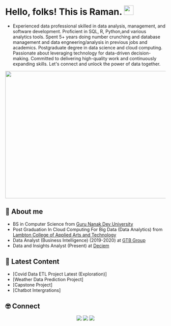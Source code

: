 # Hello, folks! This is Raman. <img src="https://raw.githubusercontent.com/MartinHeinz/MartinHeinz/master/wave.gif" width="30px">


- Experienced data professional skilled in data analysis, management, and software development. Proficient in SQL, R, Python,and various analytics tools. Spent 5+ years doing number crunching and database management and data engneering/analysis in previous jobs and academics. Postgraduate degree in data science and cloud computing. Passionate about leveraging technology for data-driven decision-making. Committed to delivering high-quality work and continuously expanding skills. Let's connect and unlock the power of data together.
<div id="header" align="center">
            <img src="https://github.com/RamandeepBhatia-371/CapstoneProject-Chatbot-/blob/main/Raman%20BHatia.gif" height="400" width="800"/>
  
 </div>

## 👋 About me

- BS in Computer Science from [Guru Nanak Dev University](https://online.gndu.ac.in/)
- Post Graduation In Cloud Computing For Big Data (Data Analytics) from [Lambton College of Applied Arts and Technology](https://www.lambtoncollege.ca/)
- Data Analyst (Business Intelligence) (2019-2020) at [GTB Group](https://gtbtransformers.com/)
- Data and Insights Analyst (Present) at [Deciem](https://deciem.com/en-ca)

## 📝 Latest Content
<!-- BLOG:START -->
- [Covid Data ETL Project Latest (Exploration)]
- [Weather Data Prediction Project]
- [Capstone Project]
- [Chatbot Intergrations]

<!-- BLOG:END -->
## 🤓 Connect

<p align="center">
 <a href="https://www.linkedin.com/in/ramandeep-bhatia-26954b1b9/"><img src="https://img.shields.io/badge/-LinkedIn-blue?style=for-the-badge&logo=Linkedin&logoColor=white"/></a>
  <a href="https://www.instagram.com/ran_bhatia/"><img src="https://img.shields.io/badge/-Twitter-blue?style=for-the-badge&logo=Twitter&logoColor=white"/></a>
  <a href="https://www.instagram.com/ran_bhatia/"><img src="https://img.shields.io/badge/-Instagram-orange?style=for-the-badge&logo=Instagram&logoColor=white"/></a>
</p>


